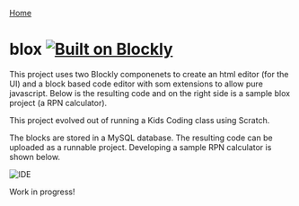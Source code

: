 [Home](../README.md)

# blox [![Built on Blockly](https://tinyurl.com/built-on-blockly)](https://github.com/google/blockly)

This project uses two Blockly componenets to create an html editor (for the UI) and a block based code editor with som extensions to allow pure javascript. Below is the resulting code and on the right side is a sample blox project (a RPN calculator).

This project evolved out of running a Kids Coding class using Scratch.

The blocks are stored in a MySQL database. The resulting code can be uploaded as a runnable project.  Developing a sample RPN calculator is shown below.

![IDE](https://www.artspace7.com.au/blox/blox_ide.png)

Work in progress!
